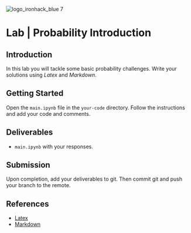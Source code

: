 ![logo_ironhack_blue 7](https://user-images.githubusercontent.com/23629340/40541063-a07a0a8a-601a-11e8-91b5-2f13e4e6b441.png)

# Lab | Probability Introduction

## Introduction

In this lab you will tackle some basic probability challenges. Write your solutions using *Latex* and *Markdown*. 

## Getting Started

Open the `main.ipynb` file in the `your-code` directory. Follow the instructions and add your code and comments.

## Deliverables

- `main.ipynb` with your responses.

## Submission

Upon completion, add your deliverables to git. Then commit git and push your branch to the remote.

## References

- [Latex](https://www.codecogs.com/latex/eqneditor.php)
- [Markdown](https://github.com/adam-p/markdown-here/wiki/Markdown-Cheatsheet)